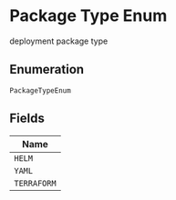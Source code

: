 
# Package Type Enum

deployment package type

## Enumeration

`PackageTypeEnum`

## Fields

| Name |
|  --- |
| `HELM` |
| `YAML` |
| `TERRAFORM` |

